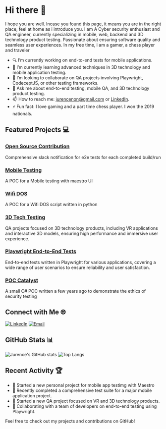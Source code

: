 # Hi there 👋
I hope you are well. Incase you found this page, it means you are in the right place, feel at home as i introduce you. I am A Cyber security enthusiast and QA engineer, currently specializing in mobile, web, backend and 3D technology product testing. Passionate about ensuring software quality and seamless user experiences. In my free time, i am a gamer, a chess player and traveler

- 🔍 I’m currently working on end-to-end tests for mobile applications.
- 🌱 I’m currently learning advanced techniques in 3D technology and mobile application testing.
- 👯 I’m looking to collaborate on QA projects involving Playwright, CodeceptJS, or other testing frameworks.
- 💬 Ask me about end-to-end testing, mobile QA, and 3D technology product testing.
- 📫 How to reach me: [jurencenon@gmail.com](mailto:jurencenon@gmail.com) or [LinkedIn](https://www.linkedin.com/in/jurence).
- ⚡ Fun fact: I love gaming and a part time chess player. I won the 2019 nationals.

## Featured Projects 💻

### [Open Source Contribution](https://github.com/Jurence/slack-notification-template)
Comprehensive slack notification for e2e tests for each completed build/run 

### [Mobile Testing](https://github.com/Jurence/maestro)
A POC for a Mobile testing with maestro UI

### [Wifi DOS](https://github.com/Jurence/Jury)
A POC for a Wifi DOS script written in python

### [3D Tech Testing](https://github.com/Jurence/3d-tech-testing)
QA projects focused on 3D technology products, including VR applications and interactive 3D models, ensuring high performance and immersive user experience.

### [Playwright End-to-End Tests](https://github.com/Jurence/playwright)
End-to-end tests written in Playwright for various applications, covering a wide range of user scenarios to ensure reliability and user satisfaction.

### [POC Catalyst](https://github.com/Jurence/Catalyst)
A small C# POC written a few years ago to demonstrate the ethics of security testing

## Connect with Me 🌐

[![LinkedIn](https://img.shields.io/badge/LinkedIn-0077B5?style=for-the-badge&logo=linkedin&logoColor=white)](https://www.linkedin.com/in/jurence)
[![Email](https://img.shields.io/badge/Email-D14836?style=for-the-badge&logo=gmail&logoColor=white)](mailto:jurencenon@gmail.com)

## GitHub Stats 📊

![Jurence's GitHub stats](https://github-readme-stats.vercel.app/api?username=Jurence&show_icons=true&theme=radical)
![Top Langs](https://github-readme-stats.vercel.app/api/top-langs/?username=Jurence&layout=compact&theme=radical)

## Recent Activity 🏆

- 🚀 Started a new personal project for mobile app testimg with Maestro
- 🎉 Recently completed a comprehensive test suite for a major mobile application project.
- 🚀 Started a new QA project focused on VR and 3D technology products.
- 🤝 Collaborating with a team of developers on end-to-end testing using Playwright.

Feel free to check out my projects and contributions on GitHub!
